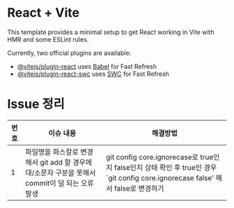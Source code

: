 # React + Vite

This template provides a minimal setup to get React working in Vite with HMR and some ESLint rules.

Currently, two official plugins are available:

- [@vitejs/plugin-react](https://github.com/vitejs/vite-plugin-react/blob/main/packages/plugin-react/README.md) uses [Babel](https://babeljs.io/) for Fast Refresh
- [@vitejs/plugin-react-swc](https://github.com/vitejs/vite-plugin-react-swc) uses [SWC](https://swc.rs/) for Fast Refresh


# Issue 정리
|번호|이슈 내용|해결방법|
|---|---|---|
|1|파일명을 파스칼로 변경해서 git add 할 경우에 대/소문자 구분을 못해서 commit이 덜 되는 오류 발생|git config core.ignorecase로 true인지 false인지 상태 확인 후 true인 경우 `git config core.ignorecase false' 해서 false로 변경하기|
